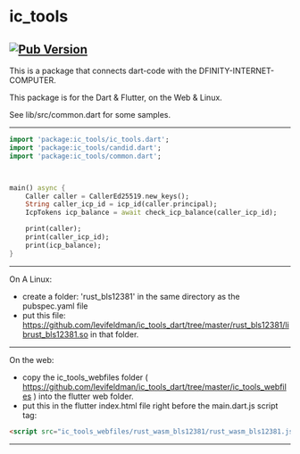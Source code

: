 # ic_tools
[![Pub Version](https://shields.io/pub/v/ic_tools)](https://pub.dev/packages/ic_tools)
----------
This is a package that connects dart-code with the DFINITY-INTERNET-COMPUTER.

This package is for the Dart & Flutter, on the Web & Linux.

See lib/src/common.dart for some samples.

----------

```dart
import 'package:ic_tools/ic_tools.dart';
import 'package:ic_tools/candid.dart';
import 'package:ic_tools/common.dart';



main() async {
    Caller caller = CallerEd25519.new_keys();
    String caller_icp_id = icp_id(caller.principal);
    IcpTokens icp_balance = await check_icp_balance(caller_icp_id);

    print(caller);
    print(caller_icp_id);
    print(icp_balance);
}
```



----------

On A Linux:
 - create a folder: 'rust_bls12381' in the same directory as the pubspec.yaml file
 - put this file: https://github.com/levifeldman/ic_tools_dart/tree/master/rust_bls12381/librust_bls12381.so in that folder.

----------


On the web:
 - copy the ic_tools_webfiles folder ( https://github.com/levifeldman/ic_tools_dart/tree/master/ic_tools_webfiles ) into the flutter web folder.
 - put this in the flutter index.html file right before the main.dart.js script tag:

```html
<script src="ic_tools_webfiles/rust_wasm_bls12381/rust_wasm_bls12381.js"></script>   
```


----------

